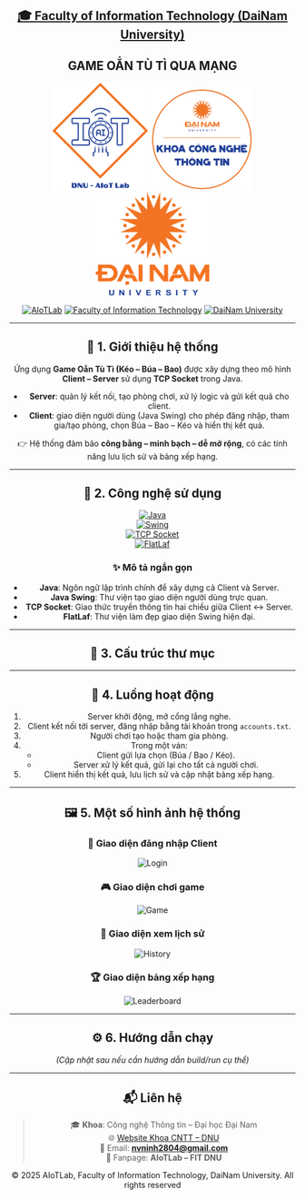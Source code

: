 <h2 align="center">
    <a href="https://dainam.edu.vn/vi/khoa-cong-nghe-thong-tin">
    🎓 Faculty of Information Technology (DaiNam University)
    </a>
</h2>

<h2 align="center">
   GAME OẲN TÙ TÌ QUA MẠNG
</h2>

<div align="center">
    <p align="center">
        <img src="LTM/src/assets/aiotlab_logo.png" alt="AIoTLab Logo" width="170"/>
        <img src="LTM/src/assets/fitdnu_logo.png" alt="FIT DNU Logo" width="180"/>
        <img src="LTM/src/assets/dnu_logo.png" alt="DaiNam University Logo" width="200"/>
    </p>

[![AIoTLab](https://img.shields.io/badge/AIoTLab-green?style=for-the-badge)](https://www.facebook.com/DNUAIoTLab)
[![Faculty of Information Technology](https://img.shields.io/badge/Faculty%20of%20Information%20Technology-blue?style=for-the-badge)](https://dainam.edu.vn/vi/khoa-cong-nghe-thong-tin)
[![DaiNam University](https://img.shields.io/badge/DaiNam%20University-orange?style=for-the-badge)](https://dainam.edu.vn)

---

## 📖 1. Giới thiệu hệ thống
Ứng dụng **Game Oẳn Tù Tì (Kéo – Búa – Bao)** được xây dựng theo mô hình **Client – Server** sử dụng **TCP Socket** trong Java.  

- **Server**: quản lý kết nối, tạo phòng chơi, xử lý logic và gửi kết quả cho client.  
- **Client**: giao diện người dùng (Java Swing) cho phép đăng nhập, tham gia/tạo phòng, chọn Búa – Bao – Kéo và hiển thị kết quả.  

👉 Hệ thống đảm bảo **công bằng – minh bạch – dễ mở rộng**, có các tính năng lưu lịch sử và bảng xếp hạng.

---

## 🔧 2. Công nghệ sử dụng
<div align="center">

[![Java](https://img.shields.io/badge/Java-ED8B00?style=for-the-badge&logo=openjdk&logoColor=white)](https://www.java.com/)  
[![Swing](https://img.shields.io/badge/Java%20Swing-5382A1?style=for-the-badge&logo=coffeescript&logoColor=white)](https://docs.oracle.com/javase/tutorial/uiswing/)  
[![TCP Socket](https://img.shields.io/badge/TCP%20Socket-004880?style=for-the-badge&logo=socketdotio&logoColor=white)](https://en.wikipedia.org/wiki/Transmission_Control_Protocol)  
[![FlatLaf](https://img.shields.io/badge/FlatLaf-FF6F00?style=for-the-badge&logo=apache&logoColor=white)](https://www.formdev.com/flatlaf/)  

</div>

### ✨ Mô tả ngắn gọn
- **Java**: Ngôn ngữ lập trình chính để xây dựng cả Client và Server.  
- **Java Swing**: Thư viện tạo giao diện người dùng trực quan.  
- **TCP Socket**: Giao thức truyền thông tin hai chiều giữa Client ↔ Server.  
- **FlatLaf**: Thư viện làm đẹp giao diện Swing hiện đại.  

---

## 📂 3. Cấu trúc thư mục

---

## 🔄 4. Luồng hoạt động
1. Server khởi động, mở cổng lắng nghe.  
2. Client kết nối tới server, đăng nhập bằng tài khoản trong `accounts.txt`.  
3. Người chơi tạo hoặc tham gia phòng.  
4. Trong một ván:  
   - Client gửi lựa chọn (Búa / Bao / Kéo).  
   - Server xử lý kết quả, gửi lại cho tất cả người chơi.  
5. Client hiển thị kết quả, lưu lịch sử và cập nhật bảng xếp hạng.  

---

## 🖼️ 5. Một số hình ảnh hệ thống  

### 🔑 Giao diện đăng nhập Client  
![Login](LTM/src/assets/login.png)  

### 🎮 Giao diện chơi game  
![Game](LTM/src/assets/game.png)  

### 📜 Giao diện xem lịch sử  
![History](LTM/src/assets/history.png)  

### 🏆 Giao diện bảng xếp hạng  
![Leaderboard](LTM/src/assets/leaderboard.png)  

---

## ⚙️ 6. Hướng dẫn chạy
*(Cập nhật sau nếu cần hướng dẫn build/run cụ thể)*

---

## 📬 Liên hệ 
> 🎓 **Khoa**: Công nghệ Thông tin – Đại học Đại Nam  
> 🌐 [Website Khoa CNTT – DNU](https://dainam.edu.vn/vi/khoa-cong-nghe-thong-tin)  
> 📧 Email: **nvninh2804@gmail.com**  
> 📱 Fanpage: **AIoTLab – FIT DNU**  

<p align="center">
© 2025 AIoTLab, Faculty of Information Technology, DaiNam University. All rights reserved
</p>
